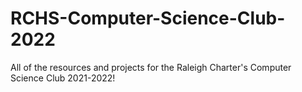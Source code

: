 # RCHS-Computer-Science-Club-2022
All of the resources and projects for the Raleigh Charter's Computer Science Club 2021-2022! 

